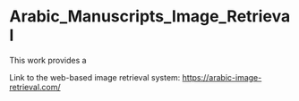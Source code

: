 # Arabic_Manuscripts_Image_Retrieval

This work provides a 

Link to the web-based image retrieval system: https://arabic-image-retrieval.com/
